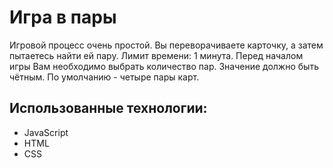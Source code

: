 # Игра в пары

Игровой процесс очень простой. Вы переворачиваете карточку, а затем пытаетесь найти ей пару. Лимит времени: 1 минута. Перед началом игры Вам необходимо выбрать количество пар. Значение должно быть чётным. По умолчанию - четыре пары карт.


## Использованные технологии:

- JavaScript
- HTML
- CSS

